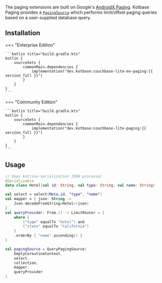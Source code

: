 The paging extensions are built on Google's [AndroidX Paging](
https://developer.android.com/topic/libraries/architecture/paging/v3-overview). Kotbase Paging provides a
[`PagingSource`](https://developer.android.com/reference/kotlin/androidx/paging/PagingSource) which performs
limit/offset paging queries based on a user-supplied database query.

## Installation

=== "Enterprise Edition"

    ```kotlin title="build.gradle.kts"
    kotlin {
        sourceSets {
            commonMain.dependencies {
                implementation("dev.kotbase:couchbase-lite-ee-paging:{{ version_full }}")
            }
        }
    }
    ```

=== "Community Edition"

    ```kotlin title="build.gradle.kts"
    kotlin {
        sourceSets {
            commonMain.dependencies {
                implementation("dev.kotbase:couchbase-lite-paging:{{ version_full }}")
            }
        }
    }
    ```

## Usage

```kotlin
// Uses kotlinx-serialization JSON processor
@Serializable
data class Hotel(val id: String, val type: String, val name: String)

val select = select(Meta.id, "type", "name")
val mapper = { json: String ->
    Json.decodeFromString<Hotel>(json)
}
val queryProvider: From.() -> LimitRouter = {
    where {
        ("type" equalTo "hotel") and
        ("state" equalTo "California")
    }
    .orderBy { "name".ascending() }
}

val pagingSource = QueryPagingSource(
    EmptyCoroutineContext,
    select,
    collection,
    mapper,
    queryProvider
)
```
